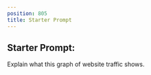 ```yaml
---
position: 805
title: Starter Prompt
---
```


## Starter Prompt:

Explain what this graph of website traffic shows.